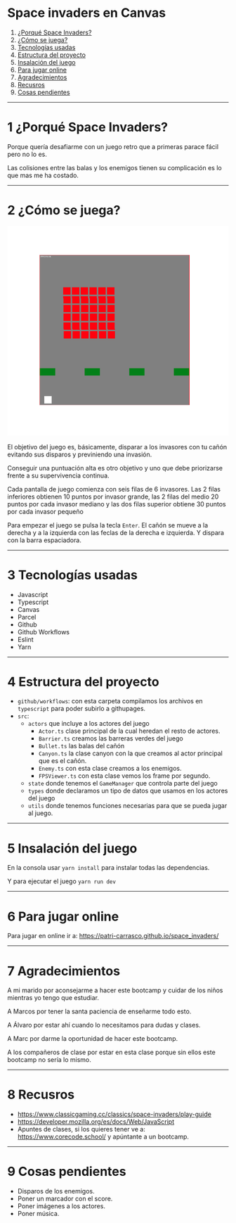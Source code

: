 # Space invaders en Canvas 

1. [¿Porqué Space Invaders?](#schema1)
2. [¿Cómo se juega?](#schema2)
3. [Tecnologías usadas](#schema3)
4. [Estructura del proyecto](#schema4)
5. [Insalación del juego](#schema5)
6. [Para jugar online](#schema6)
7. [Agradecimientos](#schema7)
8. [Recusros ](#schema8)
9. [Cosas pendientes](#schema9)


<hr>

<a name="schema1"></a>

# 1 ¿Porqué Space Invaders?
Porque quería desafiarme con un juego retro que a primeras parace fácil pero no lo es. 

Las colisiones entre las balas y los enemigos tienen su complicación es lo que mas me ha costado.


<hr>

<a name="schema2"></a>

# 2 ¿Cómo se juega?


![img](/public/img/game.png)

El objetivo del juego es, básicamente, disparar a los invasores con tu cañón evitando sus disparos y previniendo una invasión. 

Conseguir una puntuación alta es otro objetivo y uno que debe priorizarse frente a su supervivencia continua. 

Cada pantalla de juego comienza con seis filas de 6 invasores. Las 2 filas inferiores obtienen 10 puntos por invasor grande, las 2 filas del medio 20 puntos por cada invasor mediano y las  dos filas superior obtiene 30 puntos por cada invasor pequeño  

Para empezar el juego se pulsa la tecla `Enter`. El cañón se mueve a la derecha y a la izquierda con las feclas de la derecha e izquierda. Y dispara con la barra espaciadora.

<hr>

<a name="schema3"></a>

# 3 Tecnologías usadas
- Javascript
- Typescript
- Canvas
- Parcel
- Github
- Github Workflows
- Eslint
- Yarn

<hr>

<a name="schema4"></a>

# 4 Estructura del proyecto
- `github/workflows`: con esta carpeta compilamos los archivos en `typescript` para poder subirlo a githupages.
- `src`: 
    - `actors` que incluye a los actores del juego
        - `Actor.ts` clase principal de la cual heredan el resto de actores.
        - `Barrier.ts` creamos las barreras verdes del juego
        - `Bullet.ts` las balas del cañón
        - `Canyon.ts` la clase canyon con la que creamos al actor principal que es el cañón.
        - `Enemy.ts` con esta clase creamos a los enemigos.
        - `FPSViewer.ts` con esta clase vemos los frame por segundo.
    - `state` donde tenemos el `GameManager` que controla parte del juego
    - `types` donde declaramos un tipo de datos que usamos en los actores del juego
    - `utils` donde tenemos funciones necesarias para que se pueda jugar al juego.


<hr>

<a name="schema5"></a>

# 5 Insalación del juego
En la consola usar `yarn install` para instalar todas las dependencias.

Y para ejecutar el juego `yarn run dev`

<hr>

<a name="schema6"></a>

# 6 Para jugar online
Para jugar en online ir a: https://patri-carrasco.github.io/space_invaders/


<hr>

<a name="schema7"></a>


# 7 Agradecimientos
A mi marido por aconsejarme a hacer este bootcamp y cuidar de los niños mientras yo tengo que estudiar. 

A Marcos por tener la santa paciencia de enseñarme todo esto. 

A Álvaro por estar ahí cuando lo necesitamos para dudas y clases.

A Marc por darme la oportunidad de hacer este bootcamp.

A los compañeros de clase por estar en esta clase porque sin ellos este bootcamp no sería lo mismo.

<hr>

<a name="schema8"></a>

# 8 Recusros 
- <https://www.classicgaming.cc/classics/space-invaders/play-guide>
- <https://developer.mozilla.org/es/docs/Web/JavaScript>
- Apuntes de clases, si los quieres tener ve a: https://www.corecode.school/ y apúntante a un bootcamp.


<hr>

<a name="schema9"></a>

# 9 Cosas pendientes
- Disparos de los enemigos.
- Poner un marcador con el score.
- Poner imágenes a los actores.
- Poner música.